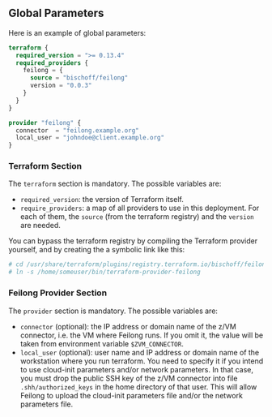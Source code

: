 ## Global Parameters

Here is an example of global parameters:

```terraform
terraform {
  required_version = ">= 0.13.4"
  required_providers {
    feilong = {
      source = "bischoff/feilong"
      version = "0.0.3"
    }
  }
}

provider "feilong" {
  connector  = "feilong.example.org"
  local_user = "johndoe@client.example.org"
}
```

### Terraform Section

The `terraform` section is mandatory. The possible variables are:

 * `required_version`: the version of Terraform itself.
 * `require_providers`: a map of all providers to use in this deployment. For each of them, the `source` (from the terraform registry) and the `version` are needed.

You can bypass the terraform registry by compiling the Terraform provider yourself, and by creating the a symbolic link like this:

```bash
# cd /usr/share/terraform/plugins/registry.terraform.io/bischoff/feilong/0.0.3/linux_amd64/
# ln -s /home/someuser/bin/terraform-provider-feilong
```


### Feilong Provider Section

The `provider` section is mandatory. The possible variables are:

 * `connector` (optional): the IP address or domain name of the z/VM connector, i.e. the VM where Feilong runs. If you omit it, the value will be taken from environment variable `$ZVM_CONNECTOR`.
 * `local_user` (optional): user name and IP address or domain name of the workstation where you run terraform. You need to specify it if you intend to use cloud-init parameters and/or network parameters. In that case, you must drop the public SSH key of the z/VM connector into file `.shh/authorized_keys` in the home directory of that user. This will allow Feilong to upload the cloud-init parameters file and/or the network parameters file.
